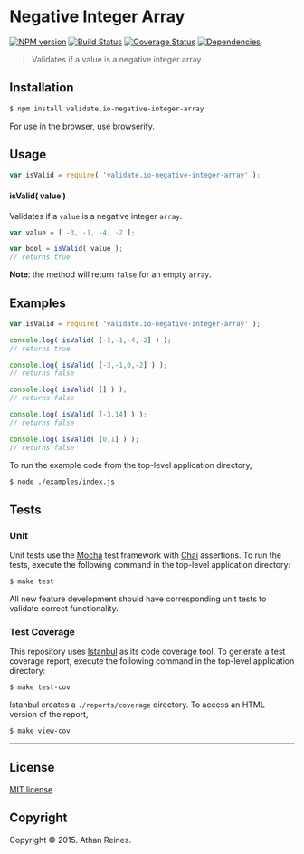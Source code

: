 Negative Integer Array
===
[![NPM version][npm-image]][npm-url] [![Build Status][travis-image]][travis-url] [![Coverage Status][coveralls-image]][coveralls-url] [![Dependencies][dependencies-image]][dependencies-url]

> Validates if a value is a negative integer array.


## Installation

``` bash
$ npm install validate.io-negative-integer-array
```

For use in the browser, use [browserify](https://github.com/substack/node-browserify).


## Usage

``` javascript
var isValid = require( 'validate.io-negative-integer-array' );
```

#### isValid( value )

Validates if a `value` is a negative integer `array`.

``` javascript
var value = [ -3, -1, -4, -2 ];

var bool = isValid( value );
// returns true
```

__Note__: the method will return `false` for an empty `array`.


## Examples

``` javascript
var isValid = require( 'validate.io-negative-integer-array' );

console.log( isValid( [-3,-1,-4,-2] ) );
// returns true

console.log( isValid( [-3,-1,0,-2] ) );
// returns false

console.log( isValid( [] ) );
// returns false

console.log( isValid( [-3.14] ) );
// returns false

console.log( isValid( [0,1] ) );
// returns false
```

To run the example code from the top-level application directory,

``` bash
$ node ./examples/index.js
```


## Tests

### Unit

Unit tests use the [Mocha](http://mochajs.org) test framework with [Chai](http://chaijs.com) assertions. To run the tests, execute the following command in the top-level application directory:

``` bash
$ make test
```

All new feature development should have corresponding unit tests to validate correct functionality.


### Test Coverage

This repository uses [Istanbul](https://github.com/gotwarlost/istanbul) as its code coverage tool. To generate a test coverage report, execute the following command in the top-level application directory:

``` bash
$ make test-cov
```

Istanbul creates a `./reports/coverage` directory. To access an HTML version of the report,

``` bash
$ make view-cov
```


---
## License

[MIT license](http://opensource.org/licenses/MIT). 


## Copyright

Copyright &copy; 2015. Athan Reines.


[npm-image]: http://img.shields.io/npm/v/validate.io-negative-integer-array.svg
[npm-url]: https://npmjs.org/package/validate.io-negative-integer-array

[travis-image]: http://img.shields.io/travis/validate-io/negative-integer-array/master.svg
[travis-url]: https://travis-ci.org/validate-io/negative-integer-array

[coveralls-image]: https://img.shields.io/coveralls/validate-io/negative-integer-array/master.svg
[coveralls-url]: https://coveralls.io/r/validate-io/negative-integer-array?branch=master

[dependencies-image]: http://img.shields.io/david/validate-io/negative-integer-array.svg
[dependencies-url]: https://david-dm.org/validate-io/negative-integer-array

[dev-dependencies-image]: http://img.shields.io/david/dev/validate-io/negative-integer-array.svg
[dev-dependencies-url]: https://david-dm.org/dev/validate-io/negative-integer-array

[github-issues-image]: http://img.shields.io/github/issues/validate-io/negative-integer-array.svg
[github-issues-url]: https://github.com/validate-io/negative-integer-array/issues
